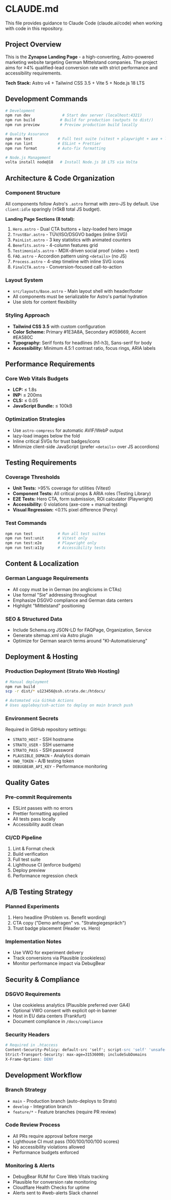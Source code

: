 # CLAUDE.md

This file provides guidance to Claude Code (claude.ai/code) when working with code in this repository.

## Project Overview

This is the **Zynapse Landing Page** - a high-converting, Astro-powered marketing website targeting German Mittelstand companies. The project aims for ≥4% qualified-lead conversion rate with strict performance and accessibility requirements.

**Tech Stack:** Astro v4 + Tailwind CSS 3.5 + Vite 5 + Node.js 18 LTS

## Development Commands

```bash
# Development
npm run dev              # Start dev server (localhost:4321)
npm run build           # Build for production (outputs to dist/)
npm run preview         # Preview production build locally

# Quality Assurance
npm run test           # Full test suite (vitest + playwright + axe + lighthouse)
npm run lint           # ESLint + Prettier
npm run format         # Auto-fix formatting

# Node.js Management
volta install node@18   # Install Node.js 18 LTS via Volta
```

## Architecture & Code Organization

### Component Structure

All components follow Astro's `.astro` format with zero-JS by default. Use `client:idle` sparingly (≤5kB total JS budget).

**Landing Page Sections (8 total):**

1. `Hero.astro` - Dual CTA buttons + lazy-loaded hero image
2. `TrustBar.astro` - TÜV/ISO/DSGVO badges (inline SVG)
3. `PainList.astro` - 3 key statistics with animated counters
4. `Benefits.astro` - 4-column features grid
5. `Testimonials.astro` - MDX-driven social proof (video + text)
6. `FAQ.astro` - Accordion pattern using `<details>` (no JS)
7. `Process.astro` - 4-step timeline with inline SVG icons
8. `FinalCTA.astro` - Conversion-focused call-to-action

### Layout System

- `src/layouts/Base.astro` - Main layout shell with header/footer
- All components must be serializable for Astro's partial hydration
- Use slots for content flexibility

### Styling Approach

- **Tailwind CSS 3.5** with custom configuration
- **Color Scheme:** Primary #1E3A8A, Secondary #059669, Accent #EA580C
- **Typography:** Serif fonts for headlines (h1-h3), Sans-serif for body
- **Accessibility:** Minimum 4.5:1 contrast ratio, focus rings, ARIA labels

## Performance Requirements

### Core Web Vitals Budgets

- **LCP:** ≤ 1.8s
- **INP:** ≤ 200ms
- **CLS:** ≤ 0.05
- **JavaScript Bundle:** ≤ 100kB

### Optimization Strategies

- Use `astro-compress` for automatic AVIF/WebP output
- lazy-load images below the fold
- Inline critical SVGs for trust badges/icons
- Minimize client-side JavaScript (prefer `<details>` over JS accordions)

## Testing Requirements

### Coverage Thresholds

- **Unit Tests:** >95% coverage for utilities (Vitest)
- **Component Tests:** All critical props & ARIA roles (Testing Library)
- **E2E Tests:** Hero CTA, form submission, ROI calculator (Playwright)
- **Accessibility:** 0 violations (axe-core + manual testing)
- **Visual Regression:** <0.1% pixel difference (Percy)

### Test Commands

```bash
npm run test           # Run all test suites
npm run test:unit      # Vitest only
npm run test:e2e       # Playwright only
npm run test:a11y      # Accessibility tests
```

## Content & Localization

### German Language Requirements

- All copy must be in German (no anglicisms in CTAs)
- Use formal "Sie" addressing throughout
- Emphasize DSGVO compliance and German data centers
- Highlight "Mittelstand" positioning

### SEO & Structured Data

- Include Schema.org JSON-LD for FAQPage, Organization, Service
- Generate sitemap.xml via Astro plugin
- Optimize for German search terms around "KI-Automatisierung"

## Deployment & Hosting

### Production Deployment (Strato Web Hosting)

```bash
# Manual deployment
npm run build
scp -r dist/* u123456@ssh.strato.de:/htdocs/

# Automated via GitHub Actions
# Uses appleboy/ssh-action to deploy on main branch push
```

### Environment Secrets

Required in GitHub repository settings:

- `STRATO_HOST` - SSH hostname
- `STRATO_USER` - SSH username
- `STRATO_PASS` - SSH password
- `PLAUSIBLE_DOMAIN` - Analytics domain
- `VWO_TOKEN` - A/B testing token
- `DEBUGBEAR_API_KEY` - Performance monitoring

## Quality Gates

### Pre-commit Requirements

- ESLint passes with no errors
- Prettier formatting applied
- All tests pass locally
- Accessibility audit clean

### CI/CD Pipeline

1. Lint & Format check
2. Build verification
3. Full test suite
4. Lighthouse CI (enforce budgets)
5. Deploy preview
6. Performance regression check

## A/B Testing Strategy

### Planned Experiments

1. Hero headline (Problem vs. Benefit wording)
2. CTA copy ("Demo anfragen" vs. "Strategiegespräch")
3. Trust badge placement (Header vs. Hero)

### Implementation Notes

- Use VWO for experiment delivery
- Track conversions via Plausible (cookieless)
- Monitor performance impact via DebugBear

## Security & Compliance

### DSGVO Requirements

- Use cookieless analytics (Plausible preferred over GA4)
- Optional VWO consent with explicit opt-in banner
- Host in EU data centers (Frankfurt)
- Document compliance in `/docs/compliance`

### Security Headers

```apache
# Required in .htaccess
Content-Security-Policy: default-src 'self'; script-src 'self' 'unsafe-inline' vwo.com
Strict-Transport-Security: max-age=31536000; includeSubDomains
X-Frame-Options: DENY
```

## Development Workflow

### Branch Strategy

- `main` - Production branch (auto-deploys to Strato)
- `develop` - Integration branch
- `feature/*` - Feature branches (require PR review)

### Code Review Process

- All PRs require approval before merge
- Lighthouse CI must pass (100/100/100/100 scores)
- No accessibility violations allowed
- Performance budgets enforced

### Monitoring & Alerts

- DebugBear RUM for Core Web Vitals tracking
- Plausible for conversion rate monitoring
- Cloudflare Health Checks for uptime
- Alerts sent to #web-alerts Slack channel
